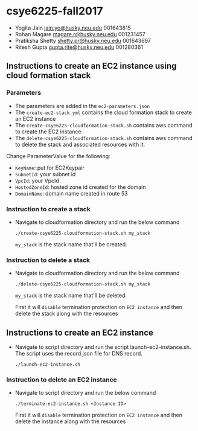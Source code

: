 # csye6225-fall2017

* Yogita Jain jain.yo@husky.neu.edu 001643815
* Rohan Magare magare.r@husky.neu.edu 001231457
* Pratiksha Shetty shetty.pr@husky.neu.edu 001643697
* Ritesh Gupta gupta.rite@husky.neu.edu 001280361

## Instructions to create an EC2 instance using cloud formation stack

### Parameters
  * The parameters are added in the `ec2-parameters.json`
  * The `create-ec2-stack.yml` contains the cloud formation stack to create an EC2 instance
  * The `create-csye6225-cloudformation-stack.sh` contains aws command to create the EC2 instance.
  * The `delete-csye6225-cloudformation-stack.sh` contains aws command to delete the stack and associated resources with it.
  
 Change ParameterValue for the following:
  * `KeyName`: put for EC2Keypair
  * `SubnetId`: your subnet id
  * `VpcId`: your VpcId
  * `HostedZoneId`: hosted zone id created for the domain
  * `DomainName`: domain name created in route 53
  
### Instruction to create a stack
  * Navigate to cloudformation directory and run the below command
   
    `./create-csye6225-cloudformation-stack.sh my_stack`
   
    `my_stack` is the stack name that'll be created.
   
### Instruction to delete a stack
   * Navigate to cloudformation directory and run the below command
         
        `./delete-csye6225-cloudformation-stack.sh my_stack`
         
        `my_stack` is the stack name that'll be deleted.
        
        First it will `disable` termination protection on `EC2 instance` and then delete the stack along with the resources


## Instructions to create an EC2 instance   
   * Navigate to script directory and run the script launch-ec2-instance.sh. The script uses the record.json file for DNS record.

     `./launch-ec2-instance.sh`

### Instruction to delete an EC2 instance
   * Navigate to script directory and run the below command

        `./terminate-ec2-instance.sh <Instance ID>`

        First it will `disable` termination protection on `EC2 instance` and then delete the instance along with the resources

